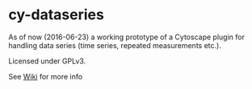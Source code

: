 # cy-dataseries

As of now (2016-06-23) a working prototype of a Cytoscape plugin for handling data series (time series, repeated measurements etc.).

Licensed under GPLv3.

See [Wiki](https://github.com/martincerny/cy-dataseries/wiki) for more info
